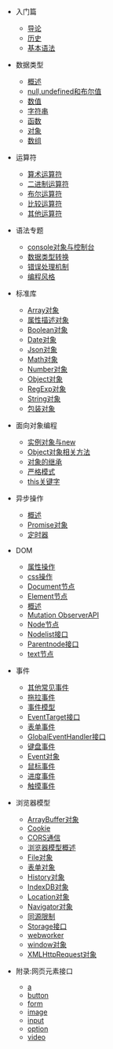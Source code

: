 
*  入门篇

   * [导论](basic/introduction.md)
   * [历史](basic/history.md)
   * [基本语法](basic/grammar.md)

*  数据类型

   * [概述](types/general.md)
   * [null,undefined和布尔值](types/null*undefined*boolean.md)
   * [数值](types/number.md)
   * [字符串](types/string.md)
   * [函数](types/function.md)
   * [对象](types/object.md)
   * [数组](types/array.md)

*  运算符

   * [算术运算符](operators/arithmetic.md)
   * [二进制运算符](operators/bit.md)
   * [布尔运算符](operators/boolean.md)
   * [比较运算符](operators/comparison.md)
   * [其他运算符](operators/priority.md)

*  语法专题

   * [console对象与控制台](features/console.md)
   * [数据类型转换](features/conversion.md)
   * [错误处理机制](features/error.md)
   * [编程风格](features/style.md)

*  标准库

   * [Array对象](stdlib/array.md)
   * [属性描述对象](stdlib/attributes.md)
   * [Boolean对象](stdlib/boolean.md)
   * [Date对象](stdlib/date.md)
   * [Json对象](stdlib/json.md)
   * [Math对象](stdlib/math.md)
   * [Number对象](stdlib/number.md)
   * [Object对象](stdlib/object.md)
   * [RegExp对象](stdlib/regexp.md)
   * [String对象](stdlib/string.md)
   * [包装对象](stdlib/wrapper.md)

*  面向对象编程
   * [实例对象与new](oop/new.md)
   * [Object对象相关方法](oop/object.md)
   * [对象的继承](oop/prototype.md)
   * [严格模式](oop/strict.md)
   * [this关键字](oop/this.md)

*  异步操作
   * [概述](async/general.md)
   * [Promise对象](async/promise.md)
   * [定时器](async/timer.md  )

*  DOM

   * [属性操作](dom/attributes.md)
   * [css操作](dom/css.md)
   * [Document节点](dom/document.md)
   * [Element节点](dom/element.md)
   * [概述](dom/general.md)
   * [Mutation ObserverAPI](dom/mutationobserver.md)
   * [Node节点](dom/node.md)
   * [Nodelist接口](dom/nodelist.md)
   * [Parentnode接口](dom/parentnode.md)
   * [text节点](dom/text.md)

*  事件
   * [其他常见事件](events/common.md)
   * [拖拉事件](events/drag.md)
   * [事件模型](events/event.md)
   * [EventTarget接口](events/eventtarget.md)
   * [表单事件](events/form.md)
   * [GlobalEventHandler接口](events/globaleventhandlers.md)
   * [键盘事件](events/keyboard.md)
   * [Event对象](events/model.md)
   * [鼠标事件](events/mouse.md)
   * [进度事件](events/progress.md)
   * [触摸事件](events/touch.md)

*  浏览器模型

   * [ArrayBuffer对象](bom/arraybuffer.md)
   * [Cookie](bom/cookie.md)
   * [CORS通信](bom/cors.md)
   * [浏览器模型概述](bom/engine.md)
   * [File对象](bom/file.md)
   * [表单对象](bom/form.md)
   * [History对象](bom/history.md)
   * [IndexDB对象](bom/indexeddb.md)
   * [Location对象](bom/location.md)
   * [Navigator对象](bom/navigator.md)
   * [同源限制](bom/same*origin.md)
   * [Storage接口](bom/storage.md)
   * [webworker](bom/webworker.md)
   * [window对象](bom/window.md)
   * [XMLHttpRequest对象](bom/xmlhttprequest.md)

*  附录:网页元素接口
   * [a](elements/a.md)
   * [button](elements/button.md)
   * [form](elements/form.md)
   * [image](elements/image.md)
   * [input](elements/input.md)
   * [option](elements/option.md)
   * [video](elements/video.md)



